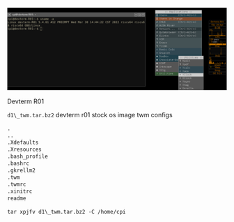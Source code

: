 ![scr](Code/R01/scr.png?raw=true "Screenshot")

Devterm R01

`d1\_twm.tar.bz2`  devterm r01 stock os image twm configs  
```
.
..
.Xdefaults
.Xresources
.bash_profile
.bashrc
.gkrellm2
.twm
.twmrc
.xinitrc
readme
```

`tar xpjfv d1\_twm.tar.bz2 -C /home/cpi`  
 

